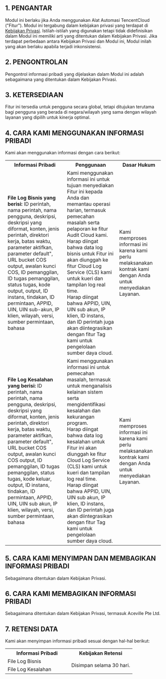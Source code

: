 
## 1\. PENGANTAR
Modul ini berlaku jika Anda menggunakan Alat Automasi TencentCloud ("Fitur"). Modul ini tergabung dalam kebijakan privasi yang terdapat di [Kebijakan Privasi](https://intl.cloud.tencent.com/document/product/301/17345). Istilah-istilah yang digunakan tetapi tidak didefinisikan dalam Modul ini memiliki arti yang ditentukan dalam Kebijakan Privasi. Jika terdapat perbedaan antara Kebijakan Privasi dan Modul ini, Modul inilah yang akan berlaku apabila terjadi inkonsistensi.

## 2\. PENGONTROLAN
Pengontrol informasi pribadi yang dijelaskan dalam Modul ini adalah sebagaimana yang ditentukan dalam Kebijakan Privasi.

## 3\. KETERSEDIAAN
Fitur ini tersedia untuk pengguna secara global, tetapi ditujukan terutama bagi pengguna yang berada di negara/wilayah yang sama dengan wilayah layanan yang dipilih untuk kinerja optimal.

## 4\. CARA KAMI MENGGUNAKAN INFORMASI PRIBADI
Kami akan menggunakan informasi dengan cara berikut:

<table>
   <tr>
      <th>Informasi Pribadi</th>
      <th>Penggunaan</th>
      <th>Dasar Hukum</th>
   </tr>
   <tr>
      <td><b>File Log Bisnis yang berisi:</b> ID perintah, nama perintah, nama pengguna, deskripsi, deskripsi yang diformat, konten, jenis perintah, direktori kerja, batas waktu, parameter aktifkan, parameter default&quot;, URL bucket COS output, awalan kunci COS, ID pemanggilan, ID tugas pemanggilan, status tugas, kode output, output, ID instans, tindakan, ID permintaan, APPID, UIN, UIN sub-akun, IP klien, wilayah, versi, sumber permintaan, bahasa</td>
      <td>Kami menggunakan informasi ini untuk tujuan menyediakan Fitur ini kepada Anda dan memantau operasi harian, termasuk pemecahan masalah serta pelaporan ke fitur Audit Cloud kami.<br/>Harap diingat bahwa data log bisnis untuk Fitur ini akan diunggah ke fitur Cloud Log Service (CLS) kami untuk kueri dan tampilan log real time.<br/>Harap diingat bahwa APPID, UIN, UIN sub akun, IP klien, ID instans, dan ID perintah juga akan diintegrasikan dengan fitur Tag kami untuk pengelolaan sumber daya cloud.</td>
      <td>Kami memproses informasi ini karena kami perlu melaksanakan kontrak kami dengan Anda untuk menyediakan Layanan.</td>
     </tr>
   <tr>
       <td><b>  File Log Kesalahan yang berisi:</b> ID perintah, nama perintah, nama pengguna, deskripsi, deskripsi yang diformat, konten, jenis perintah, direktori kerja, batas waktu, parameter aktifkan, parameter default&quot;, URL bucket COS output, awalan kunci COS output, ID pemanggilan, ID tugas pemanggilan, status tugas, kode keluar, output, ID instans, tindakan, ID permintaan, APPID, UIN, UIN sub akun, IP klien, wilayah, versi, sumber permintaan, bahasa</td>
      <td>Kami menggunakan informasi ini untuk pemecahan masalah, termasuk untuk menganalisis kelainan sistem serta mengidentifikasi kesalahan dan kekurangan program.<br/>Harap diingat bahwa data log kesalahan untuk Fitur ini akan diunggah ke fitur Cloud Log Service (CLS) kami untuk kueri dan tampilan log real time.<br/>Harap diingat bahwa APPID, UIN, UIN sub akun, IP klien, ID instans, dan ID perintah juga akan diintegrasikan dengan fitur Tag kami untuk pengelolaan sumber daya cloud. </td>
      <td>Kami memproses informasi ini karena kami perlu melaksanakan kontrak kami dengan Anda untuk menyediakan Layanan.</td>
    </tr>
   <tr>
</table> 




## 5\. CARA KAMI MENYIMPAN DAN MEMBAGIKAN INFORMASI PRIBADI
Sebagaimana ditentukan dalam Kebijakan Privasi.

## 6\. CARA KAMI MEMBAGIKAN INFORMASI PRIBADI
Sebagaimana ditentukan dalam Kebijakan Privasi, termasuk Aceville Pte Ltd.

## 7\. RETENSI DATA
Kami akan menyimpan informasi pribadi sesuai dengan hal-hal berikut:

<table>
  <tr><th style="width: 50%;">Informasi Pribadi</th><th style="width: 50%;">Kebijakan Retensi</th></tr>
    <tr>
      <td>File Log Bisnis </td>
    <td rowspan=2>Disimpan selama 30 hari.</td>
   <tr>   
	<td>File Log Kesalahan</td>
	</tr>
</table>

